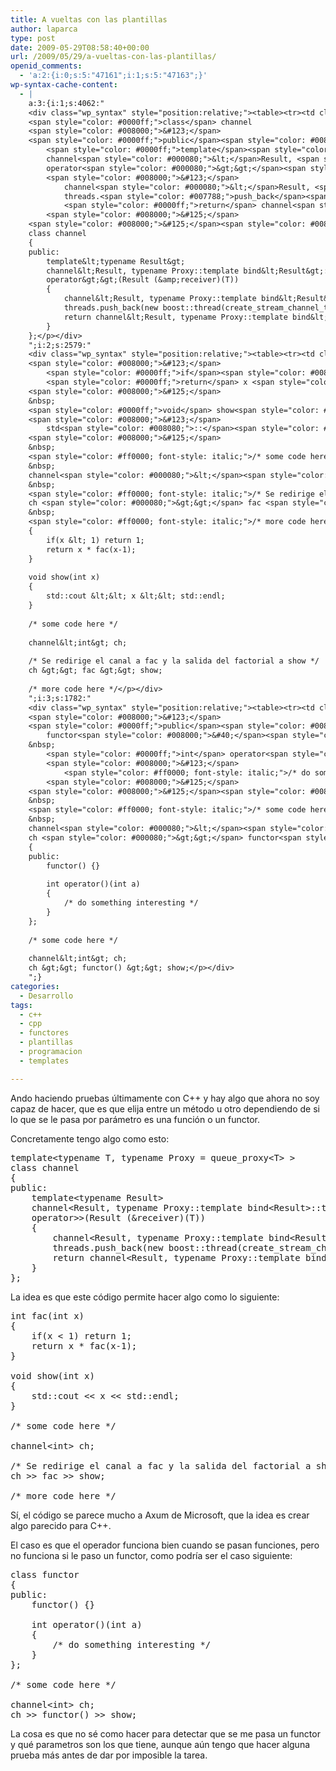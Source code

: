 ```yaml
---
title: A vueltas con las plantillas
author: laparca
type: post
date: 2009-05-29T08:58:40+00:00
url: /2009/05/29/a-vueltas-con-las-plantillas/
openid_comments:
  - 'a:2:{i:0;s:5:"47161";i:1;s:5:"47163";}'
wp-syntax-cache-content:
  - |
    a:3:{i:1;s:4062:"
    <div class="wp_syntax" style="position:relative;"><table><tr><td class="code"><pre class="cpp" style="font-family:monospace;"><span style="color: #0000ff;">template</span><span style="color: #000080;">&lt;</span><span style="color: #0000ff;">typename</span> T, <span style="color: #0000ff;">typename</span> Proxy <span style="color: #000080;">=</span> queue_proxy<span style="color: #000080;">&lt;</span>T<span style="color: #000080;">&gt;</span> <span style="color: #000080;">&gt;</span>
    <span style="color: #0000ff;">class</span> channel
    <span style="color: #008000;">&#123;</span>
    <span style="color: #0000ff;">public</span><span style="color: #008080;">:</span>
    	<span style="color: #0000ff;">template</span><span style="color: #000080;">&lt;</span><span style="color: #0000ff;">typename</span> Result<span style="color: #000080;">&gt;</span>
    	channel<span style="color: #000080;">&lt;</span>Result, <span style="color: #0000ff;">typename</span> Proxy<span style="color: #008080;">::</span><span style="color: #0000ff;">template</span> bind<span style="color: #000080;">&lt;</span>Result<span style="color: #000080;">&gt;</span><span style="color: #008080;">::</span><span style="color: #007788;">type</span><span style="color: #000080;">&gt;</span>
    	operator<span style="color: #000080;">&gt;&gt;</span><span style="color: #008000;">&#40;</span>Result <span style="color: #008000;">&#40;</span><span style="color: #000040;">&amp;</span>receiver<span style="color: #008000;">&#41;</span><span style="color: #008000;">&#40;</span>T<span style="color: #008000;">&#41;</span><span style="color: #008000;">&#41;</span>
    	<span style="color: #008000;">&#123;</span>
    		channel<span style="color: #000080;">&lt;</span>Result, <span style="color: #0000ff;">typename</span> Proxy<span style="color: #008080;">::</span><span style="color: #0000ff;">template</span> bind<span style="color: #000080;">&lt;</span>Result<span style="color: #000080;">&gt;</span><span style="color: #008080;">::</span><span style="color: #007788;">type</span><span style="color: #000080;">&gt;</span> out_channel<span style="color: #008080;">;</span>
    		threads.<span style="color: #007788;">push_back</span><span style="color: #008000;">&#40;</span><span style="color: #0000dd;">new</span> boost<span style="color: #008080;">::</span><span style="color: #007788;">thread</span><span style="color: #008000;">&#40;</span>create_stream_channel_thread<span style="color: #008000;">&#40;</span><span style="color: #000040;">*</span><span style="color: #0000dd;">this</span>, out_channel, receiver<span style="color: #008000;">&#41;</span><span style="color: #008000;">&#41;</span><span style="color: #008000;">&#41;</span><span style="color: #008080;">;</span>
    		<span style="color: #0000ff;">return</span> channel<span style="color: #000080;">&lt;</span>Result, <span style="color: #0000ff;">typename</span> Proxy<span style="color: #008080;">::</span><span style="color: #0000ff;">template</span> bind<span style="color: #000080;">&lt;</span>Result<span style="color: #000080;">&gt;</span><span style="color: #008080;">::</span><span style="color: #007788;">type</span><span style="color: #000080;">&gt;</span><span style="color: #008000;">&#40;</span>out_channel<span style="color: #008000;">&#41;</span><span style="color: #008080;">;</span>
    	<span style="color: #008000;">&#125;</span>
    <span style="color: #008000;">&#125;</span><span style="color: #008080;">;</span></pre></td></tr></table><p class="theCode" style="display:none;">template&lt;typename T, typename Proxy = queue_proxy&lt;T&gt; &gt;
    class channel
    {
    public:
    	template&lt;typename Result&gt;
    	channel&lt;Result, typename Proxy::template bind&lt;Result&gt;::type&gt;
    	operator&gt;&gt;(Result (&amp;receiver)(T))
    	{
    		channel&lt;Result, typename Proxy::template bind&lt;Result&gt;::type&gt; out_channel;
    		threads.push_back(new boost::thread(create_stream_channel_thread(*this, out_channel, receiver)));
    		return channel&lt;Result, typename Proxy::template bind&lt;Result&gt;::type&gt;(out_channel);
    	}
    };</p></div>
    ";i:2;s:2579:"
    <div class="wp_syntax" style="position:relative;"><table><tr><td class="code"><pre class="cpp" style="font-family:monospace;"><span style="color: #0000ff;">int</span> fac<span style="color: #008000;">&#40;</span><span style="color: #0000ff;">int</span> x<span style="color: #008000;">&#41;</span>
    <span style="color: #008000;">&#123;</span>
    	<span style="color: #0000ff;">if</span><span style="color: #008000;">&#40;</span>x <span style="color: #000080;">&lt;</span> <span style="color: #0000dd;">1</span><span style="color: #008000;">&#41;</span> <span style="color: #0000ff;">return</span> <span style="color: #0000dd;">1</span><span style="color: #008080;">;</span>
    	<span style="color: #0000ff;">return</span> x <span style="color: #000040;">*</span> fac<span style="color: #008000;">&#40;</span>x<span style="color: #000040;">-</span><span style="color: #0000dd;">1</span><span style="color: #008000;">&#41;</span><span style="color: #008080;">;</span>
    <span style="color: #008000;">&#125;</span>
    &nbsp;
    <span style="color: #0000ff;">void</span> show<span style="color: #008000;">&#40;</span><span style="color: #0000ff;">int</span> x<span style="color: #008000;">&#41;</span>
    <span style="color: #008000;">&#123;</span>
    	std<span style="color: #008080;">::</span><span style="color: #0000dd;">cout</span> <span style="color: #000080;">&lt;&lt;</span> x <span style="color: #000080;">&lt;&lt;</span> std<span style="color: #008080;">::</span><span style="color: #007788;">endl</span><span style="color: #008080;">;</span>
    <span style="color: #008000;">&#125;</span>
    &nbsp;
    <span style="color: #ff0000; font-style: italic;">/* some code here */</span>
    &nbsp;
    channel<span style="color: #000080;">&lt;</span><span style="color: #0000ff;">int</span><span style="color: #000080;">&gt;</span> ch<span style="color: #008080;">;</span>
    &nbsp;
    <span style="color: #ff0000; font-style: italic;">/* Se redirige el canal a fac y la salida del factorial a show */</span>
    ch <span style="color: #000080;">&gt;&gt;</span> fac <span style="color: #000080;">&gt;&gt;</span> show<span style="color: #008080;">;</span>
    &nbsp;
    <span style="color: #ff0000; font-style: italic;">/* more code here */</span></pre></td></tr></table><p class="theCode" style="display:none;">int fac(int x)
    {
    	if(x &lt; 1) return 1;
    	return x * fac(x-1);
    }
    
    void show(int x)
    {
    	std::cout &lt;&lt; x &lt;&lt; std::endl;
    }
    
    /* some code here */
    
    channel&lt;int&gt; ch;
    
    /* Se redirige el canal a fac y la salida del factorial a show */
    ch &gt;&gt; fac &gt;&gt; show;
    
    /* more code here */</p></div>
    ";i:3;s:1782:"
    <div class="wp_syntax" style="position:relative;"><table><tr><td class="code"><pre class="cpp" style="font-family:monospace;"><span style="color: #0000ff;">class</span> functor
    <span style="color: #008000;">&#123;</span>
    <span style="color: #0000ff;">public</span><span style="color: #008080;">:</span>
    	functor<span style="color: #008000;">&#40;</span><span style="color: #008000;">&#41;</span> <span style="color: #008000;">&#123;</span><span style="color: #008000;">&#125;</span>
    &nbsp;
    	<span style="color: #0000ff;">int</span> operator<span style="color: #008000;">&#40;</span><span style="color: #008000;">&#41;</span><span style="color: #008000;">&#40;</span><span style="color: #0000ff;">int</span> a<span style="color: #008000;">&#41;</span>
    	<span style="color: #008000;">&#123;</span>
    		<span style="color: #ff0000; font-style: italic;">/* do something interesting */</span>
    	<span style="color: #008000;">&#125;</span>
    <span style="color: #008000;">&#125;</span><span style="color: #008080;">;</span>
    &nbsp;
    <span style="color: #ff0000; font-style: italic;">/* some code here */</span>
    &nbsp;
    channel<span style="color: #000080;">&lt;</span><span style="color: #0000ff;">int</span><span style="color: #000080;">&gt;</span> ch<span style="color: #008080;">;</span>
    ch <span style="color: #000080;">&gt;&gt;</span> functor<span style="color: #008000;">&#40;</span><span style="color: #008000;">&#41;</span> <span style="color: #000080;">&gt;&gt;</span> show<span style="color: #008080;">;</span></pre></td></tr></table><p class="theCode" style="display:none;">class functor
    {
    public:
    	functor() {}
    
    	int operator()(int a)
    	{
    		/* do something interesting */
    	}
    };
    
    /* some code here */
    
    channel&lt;int&gt; ch;
    ch &gt;&gt; functor() &gt;&gt; show;</p></div>
    ";}
categories:
  - Desarrollo
tags:
  - c++
  - cpp
  - functores
  - plantillas
  - programacion
  - templates

---
```

Ando haciendo pruebas últimamente con C++ y hay algo que ahora no soy capaz de hacer, que es que elija entre un método u otro dependiendo de si lo que se le pasa por parámetro es una función o un functor.

Concretamente tengo algo como esto:

<pre lang="cpp">template&lt;typename T, typename Proxy = queue_proxy&lt;T> >
class channel
{
public:
	template&lt;typename Result>
	channel&lt;Result, typename Proxy::template bind&lt;Result>::type>
	operator>>(Result (&receiver)(T))
	{
		channel&lt;Result, typename Proxy::template bind&lt;Result>::type> out_channel;
		threads.push_back(new boost::thread(create_stream_channel_thread(*this, out_channel, receiver)));
		return channel&lt;Result, typename Proxy::template bind&lt;Result>::type>(out_channel);
	}
};
</pre>

La idea es que este código permite hacer algo como lo siguiente:

<pre lang="cpp">int fac(int x)
{
	if(x &lt; 1) return 1;
	return x * fac(x-1);
}

void show(int x)
{
	std::cout &lt;&lt; x &lt;&lt; std::endl;
}

/* some code here */

channel&lt;int> ch;

/* Se redirige el canal a fac y la salida del factorial a show */
ch >> fac >> show;

/* more code here */
</pre>

Sí, el código se parece mucho a Axum de Microsoft, que la idea es crear algo parecido para C++.

El caso es que el operador funciona bien cuando se pasan funciones, pero no funciona si le paso un functor, como podría ser el caso siguiente:

<pre lang="cpp">class functor
{
public:
	functor() {}

	int operator()(int a)
	{
		/* do something interesting */
	}
};

/* some code here */

channel&lt;int> ch;
ch >> functor() >> show;
</pre>

La cosa es que no sé como hacer para detectar que se me pasa un functor y qué parametros son los que tiene, aunque aún tengo que hacer alguna prueba más antes de dar por imposible la tarea.